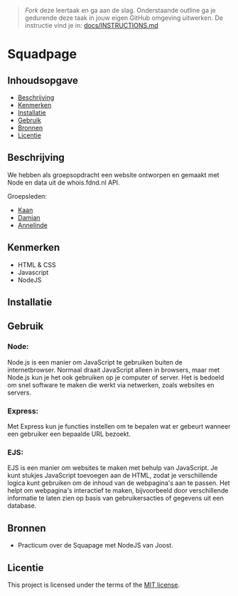 > _Fork_ deze leertaak en ga aan de slag. Onderstaande outline ga je gedurende deze taak in jouw eigen GitHub omgeving uitwerken. De instructie vind je in: [docs/INSTRUCTIONS.md](docs/INSTRUCTIONS.md)

# Squadpage
<!-- Geef je project een titel en schrijf in één zin wat het is -->

## Inhoudsopgave

  * [Beschrijving](#beschrijving)
  * [Kenmerken](#kenmerken)
  * [Installatie](#installatie)
  * [Gebruik](#gebruik)
  * [Bronnen](#bronnen)
  * [Licentie](#licentie)

## Beschrijving
<!-- In de Beschrijving staat hoe je project er uit ziet, hoe het werkt en wat je er mee kan. -->
<!-- Voeg een mooie poster visual toe 📸 -->
<!-- Voeg een link toe naar Github Pages 🌐-->

We hebben als groepsopdracht een website ontworpen en gemaakt met Node en data uit de whois.fdnd.nl API.

Groepsleden:
* [Kaan](https://github.com/KaanKalmi/connect-your-tribe-squad-page)
* [Damian](https://github.com/DamianR2004/connect-your-tribe-squad-page)
* [Annelinde](https://github.com/annelinderaadsheer/connect-your-tribe-squad-page)
  

## Kenmerken
<!-- Bij Kenmerken staat welke technieken zijn gebruikt en hoe. Wat is de HTML structuur? Wat zijn de belangrijkste dingen in CSS? Wat is er met Javascript gedaan en hoe? Misschien heb je een framwork of library gebruikt? -->
* HTML & CSS
* Javascript
* NodeJS

## Installatie
<!-- Bij Installatie staat stap-voor-stap beschreven hoe je de development omgeving moet inrichten om aan de repository te kunnen werken. -->

## Gebruik

### Node:

Node.js is een manier om JavaScript te gebruiken buiten de internetbrowser. Normaal draait JavaScript alleen in browsers, maar met Node.js kun je het ook gebruiken op je computer of server. Het is bedoeld om snel software te maken die werkt via netwerken, zoals websites en servers.

### Express:

Met Express kun je functies instellen om te bepalen wat er gebeurt wanneer een gebruiker een bepaalde URL bezoekt. 

### EJS:

EJS is een manier om websites te maken met behulp van JavaScript. Je kunt stukjes JavaScript toevoegen aan de HTML, zodat je verschillende logica kunt gebruiken om de inhoud van de webpagina's aan te passen. Het helpt om webpagina's interactief te maken, bijvoorbeeld door verschillende informatie te laten zien op basis van gebruikersacties of gegevens uit een database.

## Bronnen

* Practicum over de Squapage met NodeJS van Joost.

## Licentie

This project is licensed under the terms of the [MIT license](./LICENSE).
